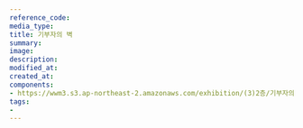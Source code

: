 ```yaml
---
reference_code:
media_type:
title: 기부자의 벽 
summary:
image:
description:
modified_at:
created_at:
components:
- https://wwm3.s3.ap-northeast-2.amazonaws.com/exhibition/(3)2층/기부자의벽/L1755124.jpg
tags:
-
---
```


